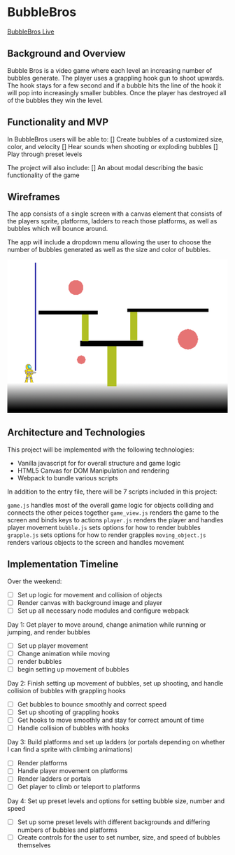 # BubbleBros

[BubbleBros Live](https://wburke415.github.io/BubbleBros/)

## Background and Overview
Bubble Bros is a video game where each level an increasing number of bubbles generate. The player uses a grappling hook gun
to shoot upwards. The hook stays for a few second and if a bubble hits the line of the hook it will pop into increasingly smaller
bubbles. Once the player has destroyed all of the bubbles they win the level.

## Functionality and MVP
In BubbleBros users will be able to:
[] Create bubbles of a customized size, color, and velocity
[] Hear sounds when shooting or exploding bubbles
[] Play through preset levels

The project will also include: 
[] An about modal describing the basic functionality of the game

## Wireframes
The app consists of a single screen with a canvas element that consists of the players sprite, platforms, ladders to reach those
platforms, as well as bubbles which will bounce around.

The app will include a dropdown menu allowing the user to choose the number of bubbles generated as well as the size and color of bubbles.

![wireframe](/lib/images/wireframe.png)

## Architecture and Technologies
This project will be implemented with the following technologies:

* Vanilla javascript for for overall structure and game logic
* HTML5 Canvas for DOM Manipulation and rendering
* Webpack to bundle various scripts

In addition to the entry file, there will be 7 scripts included in this project:

``` game.js ``` handles most of the overall game logic for objects colliding and connects the other peices together
``` game_view.js ``` renders the game to the screen and binds keys to actions
``` player.js ``` renders the player and handles player movement
``` bubble.js ``` sets options for how to render bubbles
``` grapple.js ``` sets options for how to render grapples
``` moving_object.js ``` renders various objects to the screen and handles movement

## Implementation Timeline

Over the weekend:

- [ ] Set up logic for movement and collision of objects
- [ ] Render canvas with background image and player
- [ ] Set up all necessary node modules and configure webpack

Day 1: Get player to move around, change animation while running or jumping, and render bubbles

- [ ] Set up player movement
- [ ] Change animation while moving
- [ ] render bubbles
- [ ] begin setting up movement of bubbles

Day 2: Finish setting up movement of bubbles, set up shooting, and handle collision of bubbles with grappling hooks

- [ ] Get bubbles to bounce smoothly and correct speed
- [ ] Set up shooting of grappling hooks 
- [ ] Get hooks to move smoothly and stay for correct amount of time
- [ ] Handle collision of bubbles with hooks

Day 3: Build platforms and set up ladders (or portals depending on whether I can find a sprite with climbing animations)
- [ ] Render platforms
- [ ] Handle player movement on platforms
- [ ] Render ladders or portals
- [ ] Get player to climb or teleport to platforms

Day 4: Set up preset levels and options for setting bubble size, number and speed
- [ ] Set up some preset levels with different backgrounds and differing numbers of bubbles and platforms
- [ ] Create controls for the user to set number, size, and speed of bubbles themselves
